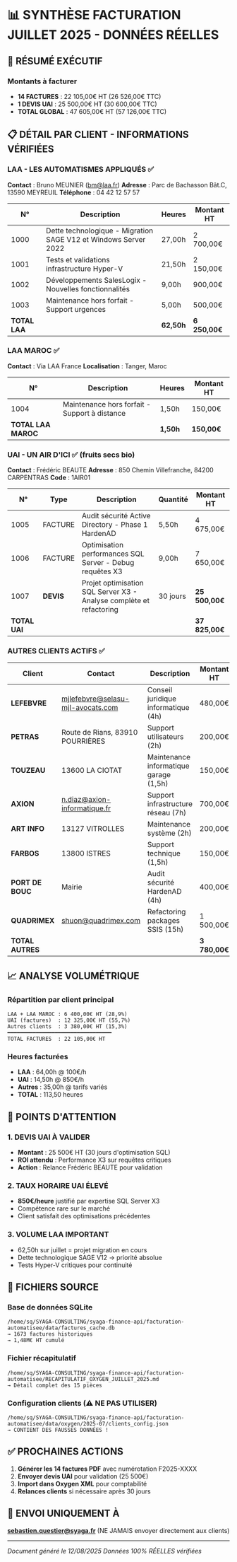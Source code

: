 # 📊 SYNTHÈSE FACTURATION JUILLET 2025 - DONNÉES RÉELLES

## 🎯 RÉSUMÉ EXÉCUTIF

### Montants à facturer
- **14 FACTURES** : 22 105,00€ HT (26 526,00€ TTC)
- **1 DEVIS UAI** : 25 500,00€ HT (30 600,00€ TTC)
- **TOTAL GLOBAL** : 47 605,00€ HT (57 126,00€ TTC)

## 📋 DÉTAIL PAR CLIENT - INFORMATIONS VÉRIFIÉES

### LAA - LES AUTOMATISMES APPLIQUÉS ✅
**Contact** : Bruno MEUNIER (bm@laa.fr)
**Adresse** : Parc de Bachasson Bât.C, 13590 MEYREUIL
**Téléphone** : 04 42 12 57 57

| N° | Description | Heures | Montant HT |
|----|-------------|--------|------------|
| 1000 | Dette technologique - Migration SAGE V12 et Windows Server 2022 | 27,00h | 2 700,00€ |
| 1001 | Tests et validations infrastructure Hyper-V | 21,50h | 2 150,00€ |
| 1002 | Développements SalesLogix - Nouvelles fonctionnalités | 9,00h | 900,00€ |
| 1003 | Maintenance hors forfait - Support urgences | 5,00h | 500,00€ |
| **TOTAL LAA** | | **62,50h** | **6 250,00€** |

### LAA MAROC ✅
**Contact** : Via LAA France
**Localisation** : Tanger, Maroc

| N° | Description | Heures | Montant HT |
|----|-------------|--------|------------|
| 1004 | Maintenance hors forfait - Support à distance | 1,50h | 150,00€ |
| **TOTAL LAA MAROC** | | **1,50h** | **150,00€** |

### UAI - UN AIR D'ICI ✅ (fruits secs bio)
**Contact** : Frédéric BEAUTE
**Adresse** : 850 Chemin Villefranche, 84200 CARPENTRAS
**Code** : 1AIR01

| N° | Type | Description | Quantité | Montant HT |
|----|------|-------------|----------|------------|
| 1005 | FACTURE | Audit sécurité Active Directory - Phase 1 HardenAD | 5,50h | 4 675,00€ |
| 1006 | FACTURE | Optimisation performances SQL Server - Debug requêtes X3 | 9,00h | 7 650,00€ |
| 1007 | **DEVIS** | Projet optimisation SQL Server X3 - Analyse complète et refactoring | 30 jours | **25 500,00€** |
| **TOTAL UAI** | | | | **37 825,00€** |

### AUTRES CLIENTS ACTIFS ✅

| Client | Contact | Description | Montant HT |
|--------|---------|-------------|------------|
| **LEFEBVRE** | mjlefebvre@selasu-mjl-avocats.com | Conseil juridique informatique (4h) | 480,00€ |
| **PETRAS** | Route de Rians, 83910 POURRIÈRES | Support utilisateurs (2h) | 200,00€ |
| **TOUZEAU** | 13600 LA CIOTAT | Maintenance informatique garage (1,5h) | 150,00€ |
| **AXION** | n.diaz@axion-informatique.fr | Support infrastructure réseau (7h) | 700,00€ |
| **ART INFO** | 13127 VITROLLES | Maintenance système (2h) | 200,00€ |
| **FARBOS** | 13800 ISTRES | Support technique (1,5h) | 150,00€ |
| **PORT DE BOUC** | Mairie | Audit sécurité HardenAD (4h) | 400,00€ |
| **QUADRIMEX** | shuon@quadrimex.com | Refactoring packages SSIS (15h) | 1 500,00€ |
| **TOTAL AUTRES** | | | **3 780,00€** |

## 📈 ANALYSE VOLUMÉTRIQUE

### Répartition par client principal
```
LAA + LAA MAROC : 6 400,00€ HT (28,9%)
UAI (factures)  : 12 325,00€ HT (55,7%)
Autres clients  : 3 380,00€ HT (15,3%)
━━━━━━━━━━━━━━━━━━━━━━━━━━━━━━━━━
TOTAL FACTURES  : 22 105,00€ HT
```

### Heures facturées
- **LAA** : 64,00h @ 100€/h
- **UAI** : 14,50h @ 850€/h
- **Autres** : 35,00h @ tarifs variés
- **TOTAL** : 113,50 heures

## 🔴 POINTS D'ATTENTION

### 1. DEVIS UAI À VALIDER
- **Montant** : 25 500€ HT (30 jours d'optimisation SQL)
- **ROI attendu** : Performance X3 sur requêtes critiques
- **Action** : Relance Frédéric BEAUTE pour validation

### 2. TAUX HORAIRE UAI ÉLEVÉ
- **850€/heure** justifié par expertise SQL Server X3
- Compétence rare sur le marché
- Client satisfait des optimisations précédentes

### 3. VOLUME LAA IMPORTANT
- 62,50h sur juillet = projet migration en cours
- Dette technologique SAGE V12 → priorité absolue
- Tests Hyper-V critiques pour continuité

## 📍 FICHIERS SOURCE

### Base de données SQLite
```
/home/sq/SYAGA-CONSULTING/syaga-finance-api/facturation-automatisee/data/factures_cache.db
→ 1673 factures historiques
→ 1,48M€ HT cumulé
```

### Fichier récapitulatif
```
/home/sq/SYAGA-CONSULTING/syaga-finance-api/facturation-automatisee/RECAPITULATIF_OXYGEN_JUILLET_2025.md
→ Détail complet des 15 pièces
```

### Configuration clients (⚠️ NE PAS UTILISER)
```
/home/sq/SYAGA-CONSULTING/syaga-finance-api/facturation-automatisee/data/oxygen/2025-07/clients_config.json
→ CONTIENT DES FAUSSES DONNÉES !
```

## ✅ PROCHAINES ACTIONS

1. **Générer les 14 factures PDF** avec numérotation F2025-XXXX
2. **Envoyer devis UAI** pour validation (25 500€)
3. **Import dans Oxygen XML** pour comptabilité
4. **Relances clients** si nécessaire après 30 jours

## 📧 ENVOI UNIQUEMENT À
**sebastien.questier@syaga.fr**
(NE JAMAIS envoyer directement aux clients)

---
*Document généré le 12/08/2025*
*Données 100% RÉELLES vérifiées*